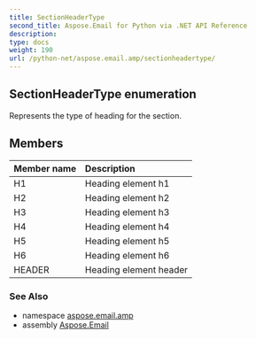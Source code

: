 ```yaml
---
title: SectionHeaderType
second_title: Aspose.Email for Python via .NET API Reference
description: 
type: docs
weight: 190
url: /python-net/aspose.email.amp/sectionheadertype/
---
```


## SectionHeaderType enumeration

Represents the type of heading for the section.

## Members
| Member name | Description |
| :- | :- |
|H1|Heading element h1|
|H2|Heading element h2|
|H3|Heading element h3|
|H4|Heading element h4|
|H5|Heading element h5|
|H6|Heading element h6|
|HEADER|Heading element header|

### See Also

* namespace [aspose.email.amp](/email/python-net/aspose.email.amp/)
* assembly [Aspose.Email](/email/python-net/)


